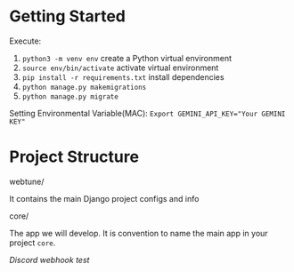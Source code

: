 # Getting Started

Execute:

1. `python3 -m venv env` create a Python virtual environment
2. `source env/bin/activate` activate virtual environment
3. `pip install -r requirements.txt` install dependencies
4. `python manage.py makemigrations`
5. `python manage.py migrate`

Setting Environmental Variable(MAC):
`Export GEMINI_API_KEY="Your GEMINI KEY"`

# Project Structure

webtune/

It contains the main Django project configs and info

core/

The app we will develop. It is convention to name the main app in your project `core`.

_Discord webhook test_
